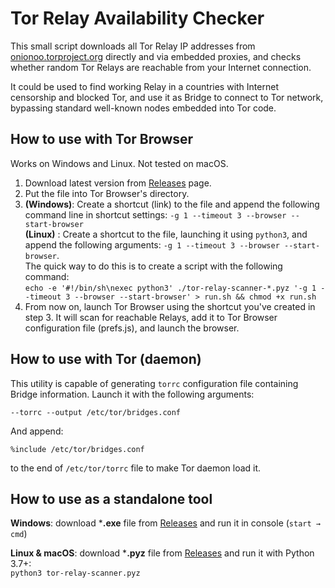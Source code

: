 Tor Relay Availability Checker
==============================

This small script downloads all Tor Relay IP addresses from [onionoo.torproject.org](https://onionoo.torproject.org/) directly and via embedded proxies, and checks whether random Tor Relays are reachable from your Internet connection.

It could be used to find working Relay in a countries with Internet censorship and blocked Tor, and use it as Bridge to connect to Tor network, bypassing standard well-known nodes embedded into Tor code.

## How to use with Tor Browser

Works on Windows and Linux. Not tested on macOS.

1. Download latest version from [Releases](https://github.com/ValdikSS/tor-relay-scanner/releases) page.
2. Put the file into Tor Browser's directory.
3. **(Windows)**: Create a shortcut (link) to the file and append the following command line in shortcut settings: `-g 1 --timeout 3 --browser --start-browser`  
   **(Linux)** : Create a shortcut to the file, launching it using `python3`, and append the following arguments: `-g 1 --timeout 3 --browser --start-browser`.  
   The quick way to do this is to create a script with the following command:  
   `echo -e '#!/bin/sh\nexec python3' ./tor-relay-scanner-*.pyz '-g 1 --timeout 3 --browser --start-browser' > run.sh && chmod +x run.sh`
4. From now on, launch Tor Browser using the shortcut you've created in step 3. It will scan for reachable Relays, add it to Tor Browser configuration file (prefs.js), and launch the browser.


## How to use with Tor (daemon)

This utility is capable of generating `torrc` configuration file containing Bridge information. Launch it with the following arguments:

`--torrc --output /etc/tor/bridges.conf`

And append:

`%include /etc/tor/bridges.conf`

to the end of `/etc/tor/torrc` file to make Tor daemon load it.


## How to use as a standalone tool

**Windows**: download ***.exe** file from [Releases](https://github.com/ValdikSS/tor-relay-scanner/releases) and run it in console (`start → cmd`)

**Linux & macOS**: download ***.pyz** file from [Releases](https://github.com/ValdikSS/tor-relay-scanner/releases) and run it with Python 3.7+:  
`python3 tor-relay-scanner.pyz`
